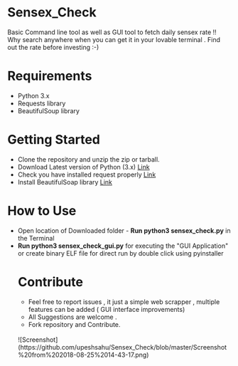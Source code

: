 # Sensex_Check

Basic Command line tool as well as GUI  tool to fetch daily sensex rate  !! Why search anywhere when you can get it in your lovable terminal . Find out the rate before investing :-) 



<h1>Requirements</h1>
<ul>
  <li>Python 3.x</li>
  <li>Requests library</li>
  <li>BeautifulSoup library</li>
</ul>

<h1>Getting Started</h1>
<ul>
    <li>Clone the repository and unzip the zip or tarball.</li>
    <li>Download Latest version of Python (3.x) <a href="https://www.python.org/downloads/"> Link </a> </li>
    <li>Check you have installed request properly <a href="http://docs.python-requests.org/en/master/user/install/"> Link </a> </li>
    <li>Install BeautifulSoap library <a href="https://www.crummy.com/software/BeautifulSoup/#Download">Link</a> </li>
</ul>

<h1>How to Use</h1>
<ul>
  <li> Open location of Downloaded folder - <b>Run python3 sensex_check.py</b> in the Terminal </li>
  <li> <b>Run python3 sensex_check_gui.py</b> for executing the "GUI Application" or create binary ELF file for direct run by double click using pyinstaller</li>

<h1>Contribute</h1>
<ul>
  <li>Feel free to report issues , it just a simple web scrapper , multiple features can be added ( GUI  interface improvements)</li>
<li>All Suggestions are welcome . </li>
<li>Fork repository and Contribute. </li>
</ul>
<br>
![Screenshot](https://github.com/upeshsahu/Sensex_Check/blob/master/Screenshot%20from%202018-08-25%2014-43-17.png) <br>


